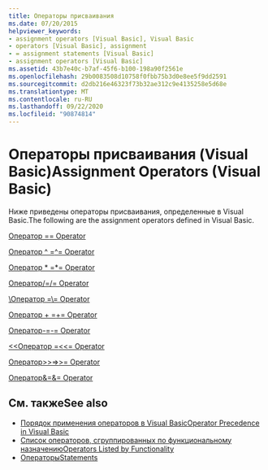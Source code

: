 ```yaml
---
title: Операторы присваивания
ms.date: 07/20/2015
helpviewer_keywords:
- assignment operators [Visual Basic], Visual Basic
- operators [Visual Basic], assignment
- = assignment statements [Visual Basic]
- assignment operators [Visual Basic]
ms.assetid: 43b7e40c-b7af-45f6-b100-198a90f2561e
ms.openlocfilehash: 29b0083508d10758f0fbb75b3d0e8ee5f9dd2591
ms.sourcegitcommit: d2db216e46323f73b32ae312c9e4135258e5d68e
ms.translationtype: MT
ms.contentlocale: ru-RU
ms.lasthandoff: 09/22/2020
ms.locfileid: "90874814"
---
```

# <a name="assignment-operators-visual-basic"></a><span data-ttu-id="b880b-102">Операторы присваивания (Visual Basic)</span><span class="sxs-lookup"><span data-stu-id="b880b-102">Assignment Operators (Visual Basic)</span></span>

<span data-ttu-id="b880b-103">Ниже приведены операторы присваивания, определенные в Visual Basic.</span><span class="sxs-lookup"><span data-stu-id="b880b-103">The following are the assignment operators defined in Visual Basic.</span></span>  
  
 [<span data-ttu-id="b880b-104">Оператор =</span><span class="sxs-lookup"><span data-stu-id="b880b-104">= Operator</span></span>](assignment-operator.md)  
  
 [<span data-ttu-id="b880b-105">Оператор ^ =</span><span class="sxs-lookup"><span data-stu-id="b880b-105">^= Operator</span></span>](exponentiation-assignment-operator.md)  
  
 [<span data-ttu-id="b880b-106">Оператор \* =</span><span class="sxs-lookup"><span data-stu-id="b880b-106">\*= Operator</span></span>](multiplication-assignment-operator.md)  
  
 [<span data-ttu-id="b880b-107">Оператор/=</span><span class="sxs-lookup"><span data-stu-id="b880b-107">/= Operator</span></span>](floating-point-division-assignment-operator.md)  
  
 [<span data-ttu-id="b880b-108">\\Оператор =</span><span class="sxs-lookup"><span data-stu-id="b880b-108">\\= Operator</span></span>](integer-division-assignment-operator.md)  
  
 [<span data-ttu-id="b880b-109">Оператор + =</span><span class="sxs-lookup"><span data-stu-id="b880b-109">+= Operator</span></span>](addition-assignment-operator.md)  
  
 [<span data-ttu-id="b880b-110">Оператор-=</span><span class="sxs-lookup"><span data-stu-id="b880b-110">-= Operator</span></span>](subtraction-assignment-operator.md)  
  
 [<span data-ttu-id="b880b-111"><\<Оператор =</span><span class="sxs-lookup"><span data-stu-id="b880b-111"><\<= Operator</span></span>](left-shift-assignment-operator.md)  
  
 [<span data-ttu-id="b880b-112"> Оператор>>=</span><span class="sxs-lookup"><span data-stu-id="b880b-112">>>= Operator</span></span>](right-shift-assignment-operator.md)  
  
 [<span data-ttu-id="b880b-113"> Оператор&=</span><span class="sxs-lookup"><span data-stu-id="b880b-113">&= Operator</span></span>](and-assignment-operator.md)  
  
## <a name="see-also"></a><span data-ttu-id="b880b-114">См. также</span><span class="sxs-lookup"><span data-stu-id="b880b-114">See also</span></span>

- [<span data-ttu-id="b880b-115">Порядок применения операторов в Visual Basic</span><span class="sxs-lookup"><span data-stu-id="b880b-115">Operator Precedence in Visual Basic</span></span>](operator-precedence.md)
- [<span data-ttu-id="b880b-116">Список операторов, сгруппированных по функциональному назначению</span><span class="sxs-lookup"><span data-stu-id="b880b-116">Operators Listed by Functionality</span></span>](operators-listed-by-functionality.md)
- [<span data-ttu-id="b880b-117">Операторы</span><span class="sxs-lookup"><span data-stu-id="b880b-117">Statements</span></span>](../statements/index.md)
